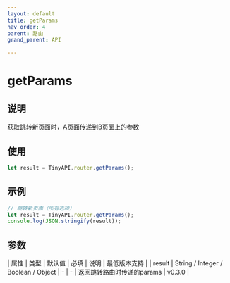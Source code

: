 ```yaml
---
layout: default
title: getParams
nav_order: 4
parent: 路由
grand_parent: API

---
```


# getParams
## 说明
获取跳转新页面时，A页面传递到B页面上的参数

## 使用
```javascript
let result = TinyAPI.router.getParams();
```

## 示例
```javascript
// 跳转新页面（所有选项）
let result = TinyAPI.router.getParams();
console.log(JSON.stringify(result));
```

## 参数

| 属性 | 类型 | 默认值 | 必填 | 说明 | 最低版本支持 |
| result | String / Integer / Boolean / Object | - | - | 返回跳转路由时传递的params | v0.3.0 |
